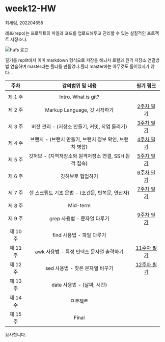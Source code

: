 # week12-HW 
최세림, 202204555  

레포(repo)는 프로젝트의 파일과 코드를 업로드해두고 관리할 수 있는 실질적인 프로젝트 저장소다.  

![hufs 로고](https://github.com/hufsrim/week12-HW/assets/170544640/3d5d885c-ff79-4784-b2ec-5d4ff31fb7e3)  

필기를 replit에서 이미 markdown 형식으로 저장을 해놔서 로컬과 원격 저장소 연결방법 연습하며 master라는 폴더를 만들었다.폴더 master에는 아무것도 들어있지가 않다...  

| 주차 | 강의범위 및 내용 | 필기 링크 |
|:---:|:---:|:---:|
|| ||
| 제 1 주 | Intro. What is git? | |
| 제 2 주 | Markup Language, 깃 시작하기 | [2주차 필기](https://replit.com/@serimi1/replit#Notes/w2.md) |
| 제 3 주 | 버전 관리 - (저장소 만들기, 커밋, 작업 돌리기) | [3주차 필기](https://replit.com/@serimi1/replit#Notes/w3.md) |
| 제 4 주 | 브랜치 - (브랜치 만들기, 브랜치 정보 확인, 브랜치 병합) | [4주차 필기](https://replit.com/@serimi1/replit#Notes/w4.md) |
| 제 5 주 | 깃허브 - (지역저장소와 원격저장소 연결, SSH 원격 접속) | [5주차 필기](https://replit.com/@serimi1/replit#Notes/w5.md) |
| 제 6 주 | 깃허브로 협업하기 | [6주차 필기](https://replit.com/@serimi1/replit#Notes/w6.md) |
| 제 7 주 | 셸 스크립트 기초 문법 - (조건문, 반복문, 연산자) | [7주차 필기](https://replit.com/@serimi1/replit#Notes/w7.md) |
| 제 8 주 | Mid-term | |
| 제 9 주 | grep 사용법 - 문자열 다루기 | [9주차 필기](https://replit.com/@serimi1/replit#Notes/w9.md) |
| 제 10 주 | find 사용법 - 파일 다루기 | |
| 제 11 주 | awk 사용법 - 특정 인텍스 문자열 출력하기 | [11주차 필기](https://replit.com/@serimi1/replit#Notes/w11.md) |
| 제 12 주 | sed 사용법 - 찾은 문자열 바꾸기 | [12주차 필기](https://replit.com/@serimi1/replit#Notes/w12.md) |
| 제 13 주 | date 사용법 - (날짜, 시간) | |
| 제 14 주 | 프로젝트 | |
| 제 15 주 | Final | |  

감사합니다.

